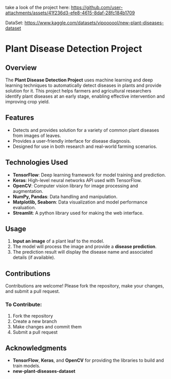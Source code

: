 
take a look of the project here:
https://github.com/user-attachments/assets/41f236d3-efe8-4615-8daf-28fc184b1709

DataSet: https://www.kaggle.com/datasets/vipoooool/new-plant-diseases-dataset

# Plant Disease Detection Project

## Overview
The **Plant Disease Detection Project** uses machine learning and deep learning techniques to automatically detect diseases in plants and provide solution for it. This project helps farmers and agricultural researchers identify plant diseases at an early stage, enabling effective intervention and improving crop yield.

## Features
- Detects and provides solution for a variety of common plant diseases from images of leaves.
- Provides a user-friendly interface for disease diagnosis.
- Designed for use in both research and real-world farming scenarios.

## Technologies Used
- **TensorFlow**: Deep learning framework for model training and prediction.
- **Keras**: High-level neural networks API used with TensorFlow.
- **OpenCV**: Computer vision library for image processing and augmentation.
- **NumPy, Pandas**: Data handling and manipulation.
- **Matplotlib, Seaborn**: Data visualization and model performance evaluation.
- **Streamlit**: A python library used for making the web interface.


## Usage
1. **Input an image** of a plant leaf to the model.
2. The model will process the image and provide a **disease prediction**.
3. The prediction result will display the disease name and associated details (if available).


## Contributions
Contributions are welcome! Please fork the repository, make your changes, and submit a pull request.

### To Contribute:
1. Fork the repository
2. Create a new branch
3. Make changes and commit them
4. Submit a pull request


## Acknowledgments
- **TensorFlow**, **Keras**, and **OpenCV** for providing the libraries to build and train models.
- **new-plant-diseases-dataset**
